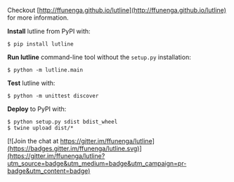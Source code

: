 Checkout [http://ffunenga.github.io/lutline](http://ffunenga.github.io/lutline) for more information.

**Install** lutline from PyPI with:
```
$ pip install lutline
```

**Run lutline** command-line tool without the `setup.py` installation:
```
$ python -m lutline.main
```

**Test** lutline with:
```
$ python -m unittest discover
```

**Deploy** to PyPI with:
```
$ python setup.py sdist bdist_wheel
$ twine upload dist/*
```


[![Join the chat at https://gitter.im/ffunenga/lutline](https://badges.gitter.im/ffunenga/lutline.svg)](https://gitter.im/ffunenga/lutline?utm_source=badge&utm_medium=badge&utm_campaign=pr-badge&utm_content=badge)